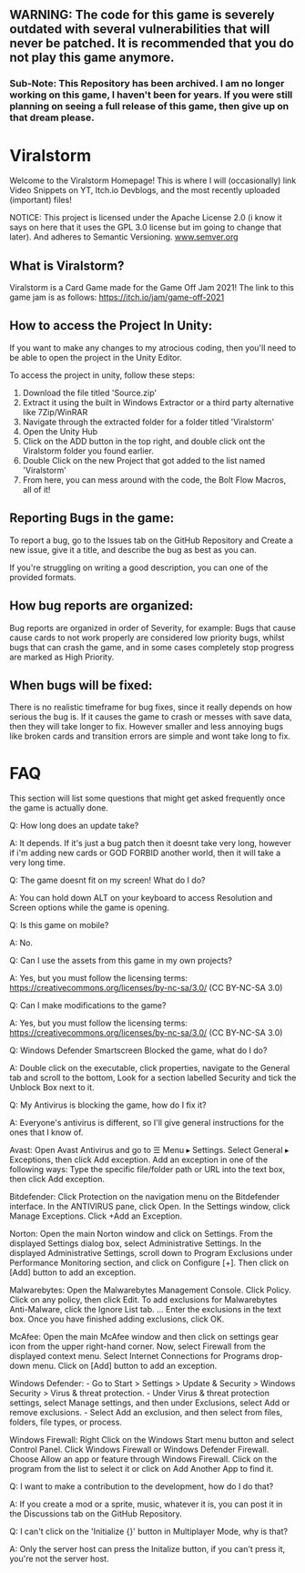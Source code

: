 ## WARNING: The code for this game is severely outdated with several vulnerabilities that will never be patched. It is recommended that you do not play this game anymore.
### Sub-Note: This Repository has been archived. I am no longer working on this game, I haven't been for years. If you were still planning on seeing a full release of this game, then give up on that dream please.

# Viralstorm 
Welcome to the Viralstorm Homepage! This is where I will (occasionally) link Video Snippets on YT, Itch.io Devblogs, and the most recently uploaded (important) files!

NOTICE: This project is licensed under the Apache License 2.0 (i know it says on here that it uses the GPL 3.0 license but im going to change that later). And adheres to Semantic Versioning. www.semver.org

## What is Viralstorm?
Viralstorm is a Card Game made for the Game Off Jam 2021! The link to this game jam is as follows: https://itch.io/jam/game-off-2021

## How to access the Project In Unity:
If you want to make any changes to my atrocious coding, then you'll need to be able to open the project in the Unity Editor.

To access the project in unity, follow these steps:
1. Download the file titled 'Source.zip'
2. Extract it using the built in Windows Extractor or a third party alternative like 7Zip/WinRAR
3. Navigate through the extracted folder for a folder titled 'Viralstorm'
4. Open the Unity Hub
5. Click on the ADD button in the top right, and double click ont the Viralstorm folder you found earlier.
6. Double Click on the new Project that got added to the list named 'Viralstorm'
7. From here, you can mess around with the code, the Bolt Flow Macros, all of it!

## Reporting Bugs in the game:
To report a bug, go to the Issues tab on the GitHub Repository and Create a new issue, give it a title, and describe the bug as best as you can.

If you're struggling on writing a good description, you can one of the provided formats.

## How bug reports are organized:
Bug reports are organized in order of Severity, for example: Bugs that cause cause cards to not work properly are considered low priority bugs, whilst bugs that can crash the game, and in some cases completely stop progress are marked as High Priority.

## When bugs will be fixed:
There is no realistic timeframe for bug fixes, since it really depends on how serious the bug is. If it causes the game to crash or messes with save data, then they will take longer to fix. However smaller and less annoying bugs like broken cards and transition errors are simple and wont take long to fix.

# FAQ
This section will list some questions that might get asked frequently once the game is actually done.

Q: How long does an update take?

A: It depends. If it's just a bug patch then it doesnt take very long, however if i'm adding new cards or GOD FORBID another world, then it will take a very long time.

Q: The game doesnt fit on my screen! What do I do?

A: You can hold down ALT on your keyboard to access Resolution and Screen options while the game is opening.

Q: Is this game on mobile?

A: No.

Q: Can I use the assets from this game in my own projects?

A: Yes, but you must follow the licensing terms: https://creativecommons.org/licenses/by-nc-sa/3.0/ (CC BY-NC-SA 3.0)

Q: Can I make modifications to the game?

A: Yes, but you must follow the licensing terms: https://creativecommons.org/licenses/by-nc-sa/3.0/ (CC BY-NC-SA 3.0)

Q: Windows Defender Smartscreen Blocked the game, what do I do?

A: Double click on the executable, click properties, navigate to the General tab and scroll to the bottom, Look for a section labelled Security and tick the Unblock Box next to it.

Q: My Antivirus is blocking the game, how do I fix it?

A: Everyone's antivirus is different, so I'll give general instructions for the ones that I know of. 

Avast: Open Avast Antivirus and go to ☰ Menu ▸ Settings.
Select General ▸ Exceptions, then click Add exception.
Add an exception in one of the following ways: Type the specific file/folder path or URL into the text box, then click Add exception.

Bitdefender: Click Protection on the navigation menu on the Bitdefender interface.
In the ANTIVIRUS pane, click Open.
In the Settings window, click Manage Exceptions.
Click +Add an Exception.

Norton: Open the main Norton window and click on Settings. From the displayed Settings dialog box, select Administrative Settings. In the displayed Administrative Settings, scroll down to Program Exclusions under Performance Monitoring section, and click on Configure [+]. Then click on [Add] button to add an exception.

Malwarebytes: Open the Malwarebytes Management Console.
Click Policy.
Click on any policy, then click Edit.
To add exclusions for Malwarebytes Anti-Malware, click the Ignore List tab. ...
Enter the exclusions in the text box.
Once you have finished adding exclusions, click OK.

McAfee: Open the main McAfee window and then click on settings gear icon from the upper right-hand corner.
Now, select Firewall from the displayed context menu.
Select Internet Connections for Programs drop-down menu.
Click on [Add] button to add an exception.

Windows Defender: - Go to Start > Settings > Update & Security > Windows Security > Virus & threat protection. - Under Virus & threat protection settings, select Manage settings, and then under Exclusions, select Add or remove exclusions. - Select Add an exclusion, and then select from files, folders, file types, or process.

Windows Firewall: Right Click on the Windows Start menu button and select Control Panel.
Click Windows Firewall or Windows Defender Firewall.
Choose Allow an app or feature through Windows Firewall.
Click on the program from the list to select it or click on Add Another App to find it.

Q: I want to make a contribution to the development, how do I do that?

A: If you create a mod or a sprite, music, whatever it is, you can post it in the Discussions tab on the GitHub Repository.

Q: I can't click on the 'Initialize {}' button in Multiplayer Mode, why is that?

A: Only the server host can press the Initalize button, if you can't press it, you're not the server host.



